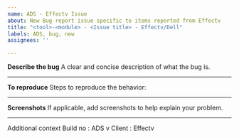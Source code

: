 ```yaml
---
name: ADS - Effectv Issue
about: New Bug report issue specific to items reported from Effectv
title: "<tool>-<module> - <Issue title> - Effectv/Dell"
labels: ADS, bug, new
assignees: ''

---
```


**Describe the bug**
A clear and concise description of what the bug is.

---

**To reproduce**
Steps to reproduce the behavior:

---

**Screenshots**
If applicable, add screenshots to help explain your problem.

---

Additional context
Build no : ADS v
Client : Effectv
